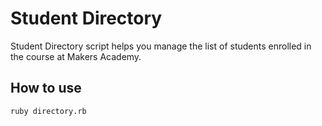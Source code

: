 Student Directory
=================
Student Directory script helps you manage the list of students enrolled in the course at Makers Academy.

How to use
----------

```shell
ruby directory.rb
```